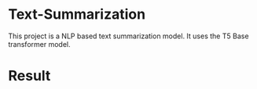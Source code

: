 # Text-Summarization
This project is a NLP based text summarization model.
It uses the T5 Base transformer model.

# Result
